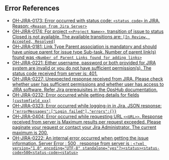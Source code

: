 ## Error References

- [OH-JIRA-0173: Error occurred with status code: `<status code>` in JIRA. Reason: `<Reason from Jira Server>`](jira/oh-jira-0173.md)
- [OH-JIRA-0174: For project `<<Project Name>>`, transition of issue to status Closed is not available. The available transitions are: `[In Review, Accepted, Resolved]`](jira/oh-jira-0174.md)
- [OH-JIRA-0181: Link Type Parent association is mandatory and should have unique parent for issue type Sub-task. Number of parent link(s) found was `<Number of Parent Links found for adding links>`](jira/oh-jira-0181.md)
- [OH-JIRA-0221: Either username, password or both provided for JIRA system are invalid or you do not have sufficient permission(s). The status code received from server is: 401.](jira/oh-jira-0221.md)
- [OH-JIRA-0227: Unexpected response received from JIRA. Please check whether user has sufficient permissions and whether user has access to JIRA software. Refer Jira prerequisites in the OpsHub documentation.](jira/oh-jira-0227.md)
- [OH-JIRA-0232: Error occurred while getting details for fields `[customfield_xxx]`](jira/oh-jira-0232.md)
- [OH-JIRA-0323: Error occurred while logging-in in Jira. JSON response: `{"errorMessages":["Login failed"],"errors":{}}`](jira/onpremise/oh-jira-0323.md)
- [OH-JIRA-0404: Error occurred while requesting URL `<<URL>>`. Response received from server is Maximum results per request exceeded. Please paginate your request or contact your Jira Administrator. The current maximum is 200.](jira/onpremise/oh-jira-0404.md)
- [OH-JIRA-0222: An internal error occurred when getting the issue information. Server Error : 500 , response from server is : `<?xml version="1.0" encoding="UTF-8" standalone="yes"?><status><status-code>500<status-code><status>`](jira/oh-jira-0222.md)


